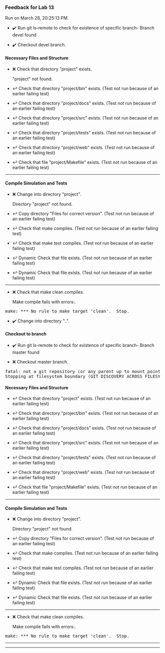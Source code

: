 ### Feedback for Lab 13

Run on March 28, 20:25:13 PM.

+ :heavy_check_mark:  Run git ls-remote to check for existence of specific branch- Branch devel found

+ :heavy_check_mark:  Checkout devel branch.




#### Necessary Files and Structure

+ :x:  Check that directory "project" exists.

     "project" not found.

+ :leftwards_arrow_with_hook:  Check that directory "project/bin" exists. (Test not run because of an earlier failing test)

+ :leftwards_arrow_with_hook:  Check that directory "project/docs" exists. (Test not run because of an earlier failing test)

+ :leftwards_arrow_with_hook:  Check that directory "project/src" exists. (Test not run because of an earlier failing test)

+ :leftwards_arrow_with_hook:  Check that directory "project/tests" exists. (Test not run because of an earlier failing test)

+ :leftwards_arrow_with_hook:  Check that directory "project/web" exists. (Test not run because of an earlier failing test)

+ :leftwards_arrow_with_hook:  Check that file "project/Makefile" exists. (Test not run because of an earlier failing test)

---


#### Compile Simulation and Tests

+ :x:  Change into directory "project".

     Directory "project" not found.

+ :leftwards_arrow_with_hook:  Copy directory "Files for correct version". (Test not run because of an earlier failing test)

+ :leftwards_arrow_with_hook:  Check that make  compiles. (Test not run because of an earlier failing test)

+ :leftwards_arrow_with_hook:  Check that make test compiles. (Test not run because of an earlier failing test)

+ :leftwards_arrow_with_hook:  Dynamic Check that file exists. (Test not run because of an earlier failing test)

+ :leftwards_arrow_with_hook:  Dynamic Check that file exists. (Test not run because of an earlier failing test)

---

+ :x:  Check that make clean compiles.

    Make compile fails with errors:.
<pre>make: *** No rule to make target 'clean'.  Stop.
</pre>



+ :heavy_check_mark:  Change into directory "..".


#### Checkout to branch

+ :heavy_check_mark:  Run git ls-remote to check for existence of specific branch- Branch master found

+ :x:  Checkout master branch.

<pre>fatal: not a git repository (or any parent up to mount point /project)
Stopping at filesystem boundary (GIT_DISCOVERY_ACROSS_FILESYSTEM not set).
</pre>




#### Necessary Files and Structure

+ :leftwards_arrow_with_hook:  Check that directory "project" exists. (Test not run because of an earlier failing test)

+ :leftwards_arrow_with_hook:  Check that directory "project/bin" exists. (Test not run because of an earlier failing test)

+ :leftwards_arrow_with_hook:  Check that directory "project/docs" exists. (Test not run because of an earlier failing test)

+ :leftwards_arrow_with_hook:  Check that directory "project/src" exists. (Test not run because of an earlier failing test)

+ :leftwards_arrow_with_hook:  Check that directory "project/tests" exists. (Test not run because of an earlier failing test)

+ :leftwards_arrow_with_hook:  Check that directory "project/web" exists. (Test not run because of an earlier failing test)

+ :leftwards_arrow_with_hook:  Check that file "project/Makefile" exists. (Test not run because of an earlier failing test)

---


#### Compile Simulation and Tests

+ :x:  Change into directory "project".

     Directory "project" not found.

+ :leftwards_arrow_with_hook:  Copy directory "Files for correct version". (Test not run because of an earlier failing test)

+ :leftwards_arrow_with_hook:  Check that make  compiles. (Test not run because of an earlier failing test)

+ :leftwards_arrow_with_hook:  Check that make test compiles. (Test not run because of an earlier failing test)

+ :leftwards_arrow_with_hook:  Dynamic Check that file exists. (Test not run because of an earlier failing test)

+ :leftwards_arrow_with_hook:  Dynamic Check that file exists. (Test not run because of an earlier failing test)

---

+ :x:  Check that make clean compiles.

    Make compile fails with errors:.
<pre>make: *** No rule to make target 'clean'.  Stop.
</pre>



---

---

